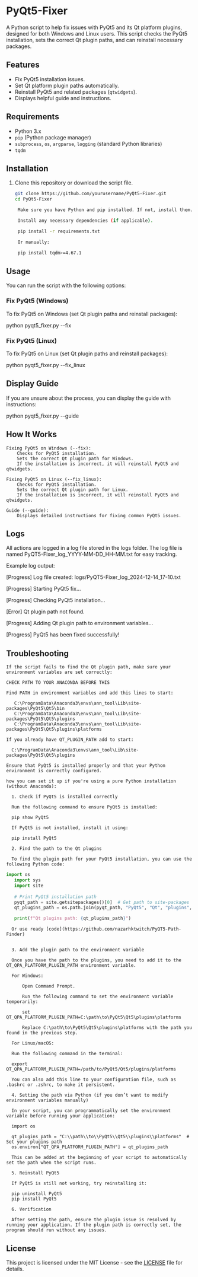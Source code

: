 # PyQt5-Fixer

A Python script to help fix issues with PyQt5 and its Qt platform plugins, designed for both Windows and Linux users. This script checks the PyQt5 installation, sets the correct Qt plugin paths, and can reinstall necessary packages.

## Features

- Fix PyQt5 installation issues.
- Set Qt platform plugin paths automatically.
- Reinstall PyQt5 and related packages (`qtwidgets`).
- Displays helpful guide and instructions.

## Requirements

- Python 3.x
- `pip` (Python package manager)
- `subprocess`, `os`, `argparse`, `logging` (standard Python libraries)
- `tqdm`

## Installation

1. Clone this repository or download the script file.
   
   ```bash
   git clone https://github.com/yourusername/PyQt5-Fixer.git
   cd PyQt5-Fixer

    Make sure you have Python and pip installed. If not, install them.

    Install any necessary dependencies (if applicable).

    pip install -r requirements.txt

    Or manually:

    pip install tqdm>=4.67.1


## Usage

You can run the script with the following options:

### Fix PyQt5 (Windows)

To fix PyQt5 on Windows (set Qt plugin paths and reinstall packages):

python pyqt5_fixer.py --fix

### Fix PyQt5 (Linux)

To fix PyQt5 on Linux (set Qt plugin paths and reinstall packages):

python pyqt5_fixer.py --fix_linux

## Display Guide

If you are unsure about the process, you can display the guide with instructions:

python pyqt5_fixer.py --guide

## How It Works

    Fixing PyQt5 on Windows (--fix):
        Checks for PyQt5 installation.
        Sets the correct Qt plugin path for Windows.
        If the installation is incorrect, it will reinstall PyQt5 and qtwidgets.

    Fixing PyQt5 on Linux (--fix_linux):
        Checks for PyQt5 installation.
        Sets the correct Qt plugin path for Linux.
        If the installation is incorrect, it will reinstall PyQt5 and qtwidgets.

    Guide (--guide):
        Displays detailed instructions for fixing common PyQt5 issues.

## Logs

All actions are logged in a log file stored in the logs folder. The log file is named PyQT5-Fixer_log_YYYY-MM-DD_HH-MM.txt for easy tracking.

Example log output:

[Progress] Log file created: logs/PyQT5-Fixer_log_2024-12-14_17-10.txt

[Progress] Starting PyQt5 fix...

[Progress] Checking PyQt5 installation...

[Error] Qt plugin path not found.

[Progress] Adding Qt plugin path to environment variables...

[Progress] PyQt5 has been fixed successfully!

## Troubleshooting

    If the script fails to find the Qt plugin path, make sure your environment variables are set correctly:

    CHECK PATH TO YOUR ANACONDA BEFORE THIS
    
    Find PATH in environment variables and add this lines to start:

       C:\ProgramData\Anaconda3\envs\ann_tool\Lib\site-packages\PyQt5\Qt5\bin
       C:\ProgramData\Anaconda3\envs\ann_tool\Lib\site-packages\PyQt5\Qt5\plugins
       C:\ProgramData\Anaconda3\envs\ann_tool\Lib\site-packages\PyQt5\Qt5\plugins\platforms

    If you already have QT_PLUGIN_PATH add to start:

      C:\ProgramData\Anaconda3\envs\ann_tool\Lib\site-packages\PyQt5\Qt5\plugins
    
    Ensure that PyQt5 is installed properly and that your Python environment is correctly configured.

    how you can set it up if you're using a pure Python installation (without Anaconda):
    
      1. Check if PyQt5 is installed correctly
      
      Run the following command to ensure PyQt5 is installed:
      
      pip show PyQt5
      
      If PyQt5 is not installed, install it using:
      
      pip install PyQt5
      
      2. Find the path to the Qt plugins
      
      To find the plugin path for your PyQt5 installation, you can use the following Python code:

```python
import os
   import sys
   import site
      
   # Print PyQt5 installation path
   pyqt_path = site.getsitepackages()[0]  # Get path to site-packages
   qt_plugins_path = os.path.join(pyqt_path, "PyQt5", "Qt", "plugins", "platforms")

   print(f"Qt plugins path: {qt_plugins_path}")
```

      Or use ready [code](https://github.com/nazarhktwitch/PyQT5-Path-Finder)


      3. Add the plugin path to the environment variable
      
      Once you have the path to the plugins, you need to add it to the QT_QPA_PLATFORM_PLUGIN_PATH environment variable.
      
      For Windows:
      
          Open Command Prompt.
      
          Run the following command to set the environment variable temporarily:
      
          set QT_QPA_PLATFORM_PLUGIN_PATH=C:\path\to\PyQt5\Qt5\plugins\platforms
      
          Replace C:\path\to\PyQt5\Qt5\plugins\platforms with the path you found in the previous step.
      
      For Linux/macOS:
      
      Run the following command in the terminal:
      
      export QT_QPA_PLATFORM_PLUGIN_PATH=/path/to/PyQt5/Qt5/plugins/platforms
      
      You can also add this line to your configuration file, such as .bashrc or .zshrc, to make it persistent.

      4. Setting the path via Python (if you don’t want to modify environment variables manually)
      
      In your script, you can programmatically set the environment variable before running your application:
      
      import os
      
      qt_plugins_path = "C:\\path\\to\\PyQt5\\Qt5\\plugins\\platforms"  # Set your plugins path
      os.environ["QT_QPA_PLATFORM_PLUGIN_PATH"] = qt_plugins_path
      
      This can be added at the beginning of your script to automatically set the path when the script runs.

      5. Reinstall PyQt5
      
      If PyQt5 is still not working, try reinstalling it:
      
      pip uninstall PyQt5
      pip install PyQt5
      
      6. Verification
      
      After setting the path, ensure the plugin issue is resolved by running your application. If the plugin path is correctly set, the program should run without any issues.

## License

This project is licensed under the MIT License - see the [LICENSE](https://github.com/nazarhktwitch/PyQT5-Fixer/blob/main/LICENSE) file for details.
